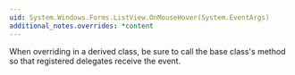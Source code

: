 ```yaml
---
uid: System.Windows.Forms.ListView.OnMouseHover(System.EventArgs)
additional_notes.overrides: *content
---
```


<p>When overriding <xref href="System.Windows.Forms.ListView.OnMouseHover(System.EventArgs)"></xref> in a derived class, be sure to call the base class's <xref href="System.Windows.Forms.ListView.OnMouseHover(System.EventArgs)"></xref> method so that registered delegates receive the event.</p>


